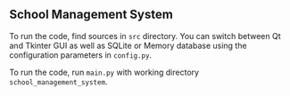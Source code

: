 ## School Management System

To run the code, find sources in `src` directory.
You can switch between Qt and Tkinter GUI as well as SQLite or Memory database using the configuration parameters in `config.py`.

To run the code, run `main.py` with working directory `school_management_system`.

